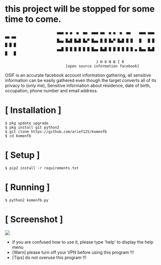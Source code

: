 
# this project will be stopped for some time to come.

```
                        ▄▄▄ ▄ ▄  ▄  ▄▄  ▄▄▄ ▄▄  ▄ ▄  ▄  ▄▄    ▄▄▄ ▄▄▄ ▄▄ ▄▄
                        █▄▄ █▄█ █▄█ █▄▀ █▄▄ █ █ █▄▀ █▄█ █ █   █   █ █ █ █ █
                        ▄▄█ █ █ █ █ █ █ █▄▄ █▄█ █ █ █ █	█ █ ▄ █▄▄ █▄█ █   █
                                       
                                          J H O N B I R
                            [open source information facebook]
```
OSIF is an accurate facebook account information gathering, all sensitive information can be easily gathered even though the target converts all of its privacy to (only me), Sensitive information about residence, date of birth, occupation, phone number and email address.



# [ Installation ]
```
$ pkg update upgrade
$ pkg install git python2
$ git clone https://github.com/arief125/komenfb
$ cd komenfb
```

# [ Setup ]
```
$ pip2 install -r requirements.txt
```
# [ Running ]
```
$ python2 komenfb.py
```
# [ Screenshot ]
<img src=".images/osif.png "/>

* if you are confused how to use it, please type 'help' to display the help menu
* [Warn] please turn off your VPN before using this program !!!
* [Tips] do not overuse this program !!!
